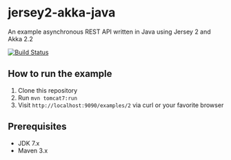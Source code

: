 jersey2-akka-java
=================

An example asynchronous REST API written in Java using Jersey 2 and Akka 2.2

[![Build Status](https://buildhive.cloudbees.com/job/pofallon/job/jersey2-akka-java/badge/icon)](https://buildhive.cloudbees.com/job/pofallon/job/jersey2-akka-java/)

How to run the example
----------------------

1. Clone this repository
2. Run `mvn tomcat7:run`
3. Visit `http://localhost:9090/examples/2` via curl or your favorite browser

Prerequisites
-------------

* JDK 7.x
* Maven 3.x
